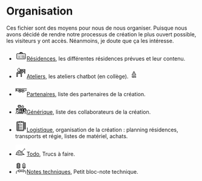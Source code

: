 Organisation
============

Ces fichier sont des moyens pour nous de nous organiser. Puisque nous avons décidé de rendre notre processus de création le plus ouvert possible, les visiteurs y ont accès. Néanmoins, je doute que ça les intéresse.

- [![residences](/ressources/icons/residences.png)Résidences](residences), les différentes résidences prévues et leur contenu.

- [![ateliers](/ressources/icons/ateliers.png)Ateliers](ateliers), les ateliers chatbot (en collège). ![warning-404](/ressources/icons/warning-404.png)

- [![partenaires](/ressources/icons/partenaires.png)Partenaires](partenaires), liste des partenaires de la création.

- [![generique](/ressources/icons/generique.png)Générique](generique), liste des collaborateurs de la création.

- [![logistique](/ressources/icons/logistique.png)Logistique](logistique), organisation de la création :  planning résidences, transports et régie, listes de matériel, achats.

- [![todo](/ressources/icons/todo.png)Todo](todo), Trucs à faire.

- [![notes-techniques](/ressources/icons/notes-techniques.png)Notes techniques](notes-techniques), Petit bloc-note technique.
